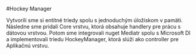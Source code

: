 #Hockey Manager

Vytvorili sme si entitné triedy spolu s jednoduchým úložiskom v pamäti.
Následne sme pridali Core vrstvu, ktorá obsahuje handlery pre prácu s dátovou vrstvou.
Potom sme integrovali nuget Mediatr spolu s Microsoft DI a implementovali triedu HockeyManager, ktorá slúži ako controller pre Aplikačnú vrstvu.
